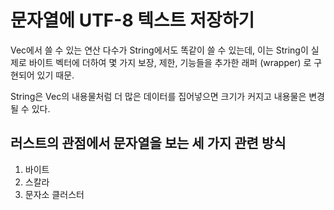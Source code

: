 문자열에 UTF-8 텍스트 저장하기
=

Vec<T>에서 쓸 수 있는 연산 다수가 String에서도 똑같이 쓸 수 있는데, 이는 String이 실제로 바이트 벡터에 더하여 몇 가지 보장, 제한, 기능들을 추가한 래퍼 (wrapper) 로 구현되어 있기 때문.

String은 Vec의 내용물처럼 더 많은 데이터를 집어넣으면 크기가 커지고 내용물은 변경될 수 있다.

러스트의 관점에서 문자열을 보는 세 가지 관련 방식
-
1. 바이트
2. 스칼라
3. 문자소 클러스터


